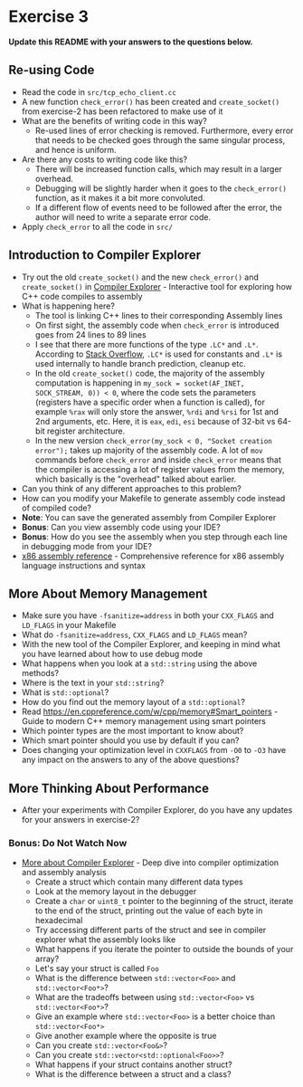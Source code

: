 # Exercise 3

**Update this README with your answers to the questions below.**

## Re-using Code

- Read the code in `src/tcp_echo_client.cc`
- A new function `check_error()` has been created and `create_socket()` from 
  exercise-2 has been refactored to make use of it
- What are the benefits of writing code in this way?
  - Re-used lines of error checking is removed. Furthermore, every error that needs to be checked goes through the same singular process, and hence is uniform.
- Are there any costs to writing code like this?
  - There will be increased function calls, which may result in a larger overhead.
  - Debugging will be slightly harder when it goes to the `check_error()` function, as it makes it a bit more convoluted.
  - If a different flow of events need to be followed after the error, the author will need to write a separate error code.
- Apply `check_error` to all the code in `src/`

## Introduction to Compiler Explorer

- Try out the old `create_socket()` and the new `check_error()` and 
  `create_socket()` in [Compiler Explorer](https://godbolt.org) - Interactive 
  tool for exploring how C++ code compiles to assembly
- What is happening here?
  - The tool is linking C++ lines to their corresponding Assembly lines
  - On first sight, the assembly code when `check_error` is introduced goes from 24 lines to 89 lines
  - I see that there are more functions of the type `.LC*` and `.L*`. According to [Stack Overflow](https://stackoverflow.com/questions/78594236/what-does-lc-and-l-mean-and-what-is-its-purpose-in-assembly), `.LC*` is used for constants and `.L*` is used internally to handle branch prediction, cleanup etc.
  - In the old `create_socket()` code, the majority of the assembly computation is happening in `my_sock = socket(AF_INET, SOCK_STREAM, 0)) < 0`, where the code sets the parameters (registers have a specific order when a function is called), for example `%rax` will only store the answer, `%rdi` and `%rsi` for 1st and 2nd arguments, etc. Here, it is `eax`, `edi`, `esi` because of 32-bit vs 64-bit register architecture.
  - In the new version `check_error(my_sock < 0, "Socket creation error");` takes up majority of the assembly code. A lot of `mov` commands before `check_error` and inside `check_error` means that the compiler is accessing a lot of register values from the memory, which basically is the "overhead" talked about earlier.
- Can you think of any different approaches to this problem?
- How can you modify your Makefile to generate assembly code instead of
  compiled code?
- **Note**: You can save the generated assembly from Compiler Explorer
- **Bonus**: Can you view assembly code using your IDE?
- **Bonus**: How do you see the assembly when you step through each line in
  debugging mode from your IDE?
- [x86 assembly reference](http://ref.x86asm.net/) - Comprehensive reference 
  for x86 assembly language instructions and syntax

## More About Memory Management

- Make sure you have `-fsanitize=address` in both your `CXX_FLAGS` and 
  `LD_FLAGS` in your Makefile
- What do `-fsanitize=address`, `CXX_FLAGS` and `LD_FLAGS` mean?
- With the new tool of the Compiler Explorer, and keeping in mind what you 
  have learned about how to use debug mode
- What happens when you look at a `std::string` using the above methods?
- Where is the text in your `std::string`?
- What is `std::optional`?
- How do you find out the memory layout of a `std::optional`?
- Read https://en.cppreference.com/w/cpp/memory#Smart_pointers - Guide to 
  modern C++ memory management using smart pointers
- Which pointer types are the most important to know about?
- Which smart pointer should you use by default if you can?
- Does changing your optimization level in `CXXFLAGS` from `-O0` to `-O3` have
  any impact on the answers to any of the above questions?

## More Thinking About Performance

- After your experiments with Compiler Explorer, do you have any updates for
  your answers in exercise-2?

### Bonus: Do Not Watch Now 

- [More about Compiler Explorer](https://www.youtube.com/watch?v=bSkpMdDe4g4) - 
  Deep dive into compiler optimization and assembly analysis
  - Create a struct which contain many different data types
  - Look at the memory layout in the debugger
  - Create a `char` or `uint8_t` pointer to the beginning of the struct, 
    iterate to the end of the struct, printing out the value of each byte in 
    hexadecimal
  - Try accessing different parts of the struct and see in compiler explorer
    what the assembly looks like
  - What happens if you iterate the pointer to outside the bounds of your
    array?
  - Let's say your struct is called `Foo`
  - What is the difference between `std::vector<Foo>` and `std::vector<Foo*>`?
  - What are the tradeoffs between using `std::vector<Foo>` vs 
    `std::vector<Foo*>`? 
  - Give an example where `std::vector<Foo>` is a better choice than 
    `std::vector<Foo*>`
  - Give another example where the opposite is true
  - Can you create `std::vector<Foo&>`? 
  - Can you create `std::vector<std::optional<Foo>>`?
  - What happens if your struct contains another struct?
  - What is the difference between a struct and a class?